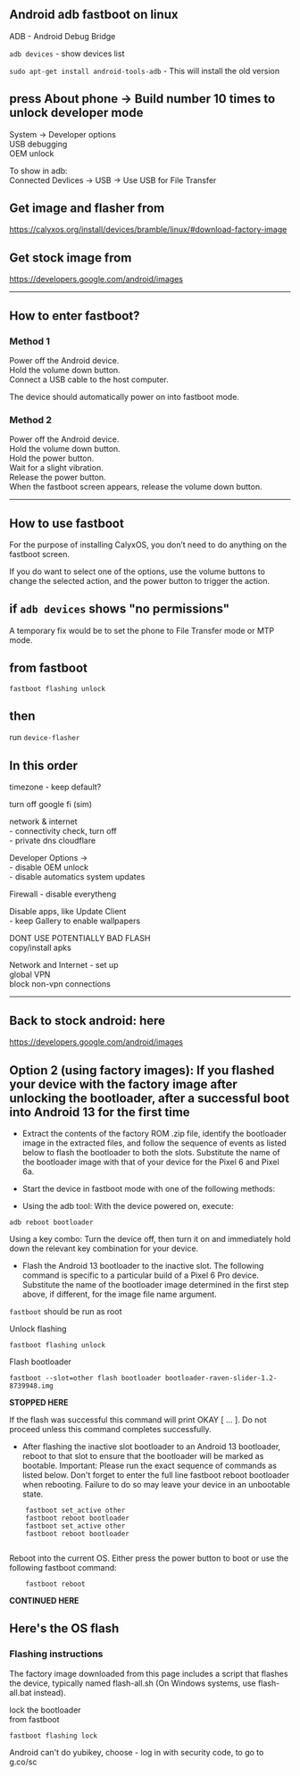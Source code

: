 ## Android adb fastboot on linux  
  
ADB - Android Debug Bridge  
  
`adb devices` - show devices list  
  
`sudo apt-get install android-tools-adb` - This will install the old version  
  
## press About phone -> Build number 10 times to unlock developer mode  
System -> Developer options  
    USB debugging  
    OEM unlock  
  
To show in adb:  
    Connected Devlices -> USB -> Use USB for File Transfer  
  
## Get image and flasher from   
https://calyxos.org/install/devices/bramble/linux/#download-factory-image  
  
## Get stock image from  
https://developers.google.com/android/images  
  
  
---  
  
  
## How to enter fastboot?  
  
### Method 1  
  
Power off the Android device.  
Hold the volume down button.  
Connect a USB cable to the host computer.  
  
The device should automatically power on into fastboot mode.  
  
### Method 2  
  
Power off the Android device.  
Hold the volume down button.  
Hold the power button.  
Wait for a slight vibration.  
Release the power button.  
When the fastboot screen appears, release the volume down button.  
  
---  
  
## How to use fastboot  
For the purpose of installing CalyxOS, you don’t need to do anything on the fastboot screen.  
  
If you do want to select one of the options, use the volume buttons to change the selected action, and the power button to trigger the action.  
  
  
  
## if `adb devices` shows "no permissions"  
A temporary fix would be to set the phone to File Transfer mode or MTP mode.  
  
## from fastboot  
  
`fastboot flashing unlock`  
  
  
## then  
  
run `device-flasher`  
  
## In this order  
  
timezone - keep default?  
  
turn off google fi (sim)  
  
network & internet   
    - connectivity check, turn off  
    - private dns cloudflare  
  
Developer Options ->  
    - disable OEM unlock  
    - disable automatics system updates  
  
Firewall - disable everytheng  
  
Disable apps, like Update Client  
    - keep Gallery to enable wallpapers  
  
DONT USE POTENTIALLY BAD FLASH  
copy/install apks  
  
  
Network and Internet - set up   
 global VPN   
 block non-vpn connections  
  
  
---  
  
## Back to stock android: here  
  
https://developers.google.com/android/images  
  
  
## Option 2 (using factory images): If you flashed your device with the factory image after unlocking the bootloader, after a successful boot into Android 13 for the first time  
  
- Extract the contents of the factory ROM .zip file, identify the bootloader image in the extracted files, and follow the sequence of events as listed below to flash the bootloader to both the slots. Substitute the name of the bootloader image with that of your device for the Pixel 6 and Pixel 6a.  
  
- Start the device in fastboot mode with one of the following methods:  
  
- Using the adb tool: With the device powered on, execute:  
  
```  
adb reboot bootloader  
```  
  
Using a key combo: Turn the device off, then turn it on and immediately hold down the relevant key combination for your device.  
  
- Flash the Android 13 bootloader to the inactive slot. The following command is specific to a particular build of a Pixel 6 Pro device. Substitute the name of the bootloader image determined in the first step above, if different, for the image file name argument.  
  
`fastboot` should be run as root  
  
Unlock flashing  
```  
fastboot flashing unlock  
```  
Flash bootloader  
```  
fastboot --slot=other flash bootloader bootloader-raven-slider-1.2-8739948.img  
```  
  
**STOPPED HERE**  
      
If the flash was successful this command will print OKAY [ ... ]. Do not proceed unless this command completes successfully.  
  
- After flashing the inactive slot bootloader to an Android 13 bootloader, reboot to that slot to ensure that the bootloader will be marked as bootable. Important: Please run the exact sequence of commands as listed below. Don't forget to enter the full line fastboot reboot bootloader when rebooting. Failure to do so may leave your device in an unbootable state.  
```  
    fastboot set_active other  
    fastboot reboot bootloader  
    fastboot set_active other  
    fastboot reboot bootloader  
  
```  
  
Reboot into the current OS. Either press the power button to boot or use the following fastboot command:  
```  
	fastboot reboot  
```  
  
**CONTINUED HERE**  
      
  
## Here's the OS flash  
### Flashing instructions  
The factory image downloaded from this page includes a script that flashes the device, typically named flash-all.sh (On Windows systems, use flash-all.bat instead).  
  
lock the bootloader  
from fastboot  
  
```  
fastboot flashing lock  
```  
  
Android can't do yubikey, choose - log in with security code, to go to g.co/sc